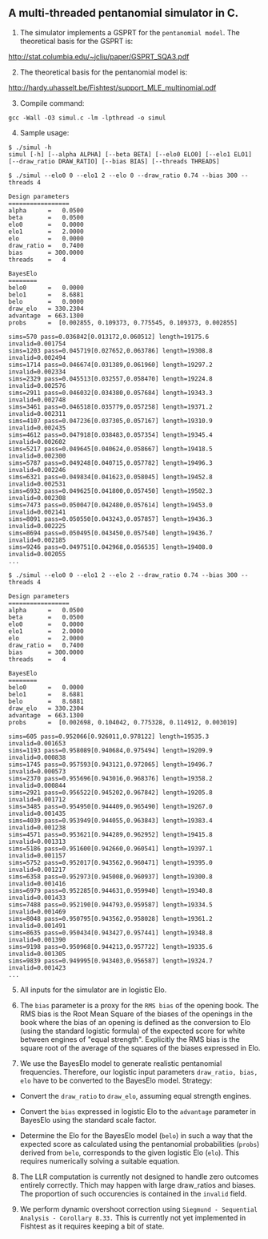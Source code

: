## A multi-threaded pentanomial simulator in C.

1. The simulator implements a GSPRT for the `pentanomial model`.
The theoretical basis for the GSPRT is:

http://stat.columbia.edu/~jcliu/paper/GSPRT_SQA3.pdf

2. The theoretical basis for the pentanomial model is:

http://hardy.uhasselt.be/Fishtest/support_MLE_multinomial.pdf

3. Compile command:

```gcc -Wall -O3 simul.c -lm -lpthread -o simul```

4. Sample usage:

```
$ ./simul -h
simul [-h] [--alpha ALPHA] [--beta BETA] [--elo0 ELO0] [--elo1 ELO1] [--draw_ratio DRAW_RATIO] [--bias BIAS] [--threads THREADS]

$ ./simul --elo0 0 --elo1 2 --elo 0 --draw_ratio 0.74 --bias 300 --threads 4

Design parameters
=================
alpha      =   0.0500
beta       =   0.0500
elo0       =   0.0000
elo1       =   2.0000
elo        =   0.0000
draw_ratio =   0.7400
bias       = 300.0000
threads    =   4

BayesElo
========
belo0      =   0.0000
belo1      =   8.6881
belo       =   0.0000
draw_elo   = 330.2304
advantage  = 663.1300
probs      =  [0.002855, 0.109373, 0.775545, 0.109373, 0.002855]

sims=570 pass=0.036842[0.013172,0.060512] length=19175.6 invalid=0.001754
sims=1203 pass=0.045719[0.027652,0.063786] length=19308.8 invalid=0.002494
sims=1714 pass=0.046674[0.031389,0.061960] length=19297.2 invalid=0.002334
sims=2329 pass=0.045513[0.032557,0.058470] length=19224.8 invalid=0.002576
sims=2911 pass=0.046032[0.034380,0.057684] length=19343.3 invalid=0.002748
sims=3461 pass=0.046518[0.035779,0.057258] length=19371.2 invalid=0.002311
sims=4107 pass=0.047236[0.037305,0.057167] length=19310.9 invalid=0.002435
sims=4612 pass=0.047918[0.038483,0.057354] length=19345.4 invalid=0.002602
sims=5217 pass=0.049645[0.040624,0.058667] length=19418.5 invalid=0.002300
sims=5787 pass=0.049248[0.040715,0.057782] length=19496.3 invalid=0.002246
sims=6321 pass=0.049834[0.041623,0.058045] length=19452.8 invalid=0.002531
sims=6932 pass=0.049625[0.041800,0.057450] length=19502.3 invalid=0.002308
sims=7473 pass=0.050047[0.042480,0.057614] length=19453.0 invalid=0.002141
sims=8091 pass=0.050550[0.043243,0.057857] length=19436.3 invalid=0.002225
sims=8694 pass=0.050495[0.043450,0.057540] length=19436.7 invalid=0.002185
sims=9246 pass=0.049751[0.042968,0.056535] length=19408.0 invalid=0.002055
...

$ ./simul --elo0 0 --elo1 2 --elo 2 --draw_ratio 0.74 --bias 300 --threads 4

Design parameters
=================
alpha      =   0.0500
beta       =   0.0500
elo0       =   0.0000
elo1       =   2.0000
elo        =   2.0000
draw_ratio =   0.7400
bias       = 300.0000
threads    =   4

BayesElo
========
belo0      =   0.0000
belo1      =   8.6881
belo       =   8.6881
draw_elo   = 330.2304
advantage  = 663.1300
probs      =  [0.002698, 0.104042, 0.775328, 0.114912, 0.003019]

sims=605 pass=0.952066[0.926011,0.978122] length=19535.3 invalid=0.001653
sims=1193 pass=0.958089[0.940684,0.975494] length=19209.9 invalid=0.000838
sims=1745 pass=0.957593[0.943121,0.972065] length=19496.7 invalid=0.000573
sims=2370 pass=0.955696[0.943016,0.968376] length=19358.2 invalid=0.000844
sims=2921 pass=0.956522[0.945202,0.967842] length=19205.8 invalid=0.001712
sims=3485 pass=0.954950[0.944409,0.965490] length=19267.0 invalid=0.001435
sims=4039 pass=0.953949[0.944055,0.963843] length=19383.4 invalid=0.001238
sims=4571 pass=0.953621[0.944289,0.962952] length=19415.8 invalid=0.001313
sims=5186 pass=0.951600[0.942660,0.960541] length=19397.1 invalid=0.001157
sims=5752 pass=0.952017[0.943562,0.960471] length=19395.0 invalid=0.001217
sims=6358 pass=0.952973[0.945008,0.960937] length=19300.8 invalid=0.001416
sims=6979 pass=0.952285[0.944631,0.959940] length=19340.8 invalid=0.001433
sims=7488 pass=0.952190[0.944793,0.959587] length=19334.5 invalid=0.001469
sims=8048 pass=0.950795[0.943562,0.958028] length=19361.2 invalid=0.001491
sims=8635 pass=0.950434[0.943427,0.957441] length=19348.8 invalid=0.001390
sims=9198 pass=0.950968[0.944213,0.957722] length=19335.6 invalid=0.001305
sims=9839 pass=0.949995[0.943403,0.956587] length=19324.7 invalid=0.001423
...
```
5. All inputs for the simulator are in logistic Elo.

6. The `bias` parameter is a proxy for the `RMS bias` of the opening book.
The RMS bias is the Root Mean Square of the biases of the openings in
the book where the bias of an opening is defined as the conversion to
Elo (using the standard logistic formula) of the expected score for
white between engines of "equal strength". Explicitly the RMS bias is
the square root of the average of the squares of the biases expressed
in Elo.

7. We use the BayesElo model to generate realistic pentanomial
frequencies. Therefore, our logistic input parameters `draw_ratio,
bias, elo` have to be converted to the BayesElo model. Strategy:

  * Convert the `draw_ratio` to `draw_elo`, assuming equal strength
engines.

  * Convert the `bias` expressed in logistic Elo to the `advantage`
parameter in BayesElo using the standard scale factor. 

  * Determine the Elo for the BayesElo model (`belo`) in such a way
that the expected score as calculated using the pentanomial
probabilities (`probs`) derived from `belo`, corresponds to the given logistic
Elo (`elo`). This requires numerically solving a suitable equation.

8. The LLR computation is currently not designed to handle zero
outcomes entirely correctly.  Thich may happen with large draw_ratios
and biases. The proportion of such occurencies is contained in the
`invalid` field.

9. We perform dynamic overshoot correction using `Siegmund -
Sequential Analysis - Corollary 8.33.` This is currently not yet
implemented in Fishtest as it requires keeping a bit of state.